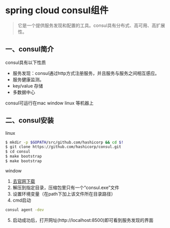 # spring cloud consul组件
> 它是一个提供服务发现和配置的工具。consul具有分布式、高可用、高扩展性。

## 一、consul简介
consul具有以下性质
- 服务发现：consul通过http方式注册服务，并且服务与服务之间相互感应。
- 服务健康监测。
- key/value 存储
- 多数据中心

consul可运行在mac window linux 等机器上
## 二、consul安装
linux
```bash
$ mkdir -p $GOPATH/src/github.com/hashicorp && cd $!
$ git clone https://github.com/hashicorp/consul.git
$ cd consul
$ make bootstrap
$ make bootstrap
```
window
1. [去官网下载](https://www.consul.io/downloads.html) 
2. 解压到指定目录，压缩包里只有一个“consul.exe”文件
3. 设置环境变量（在path下加上该文件所在目录路径）
4. cmd启动
```bash
consul agent -dev
```
5. 启动成功后，打开网址(http://localhost:8500)即可看到服务发现的界面